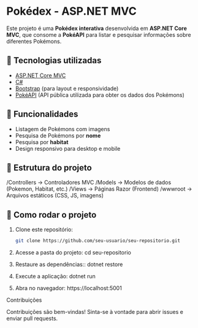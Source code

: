 # Pokédex - ASP.NET MVC

Este projeto é uma **Pokédex interativa** desenvolvida em **ASP.NET Core MVC**, que consome a **PokéAPI** para listar e pesquisar informações sobre diferentes Pokémons.

## 🚀 Tecnologias utilizadas

- [ASP.NET Core MVC](https://dotnet.microsoft.com/)  
- [C#](https://learn.microsoft.com/pt-br/dotnet/csharp/)  
- [Bootstrap](https://getbootstrap.com/) (para layout e responsividade)  
- [PokéAPI](https://pokeapi.co/) (API pública utilizada para obter os dados dos Pokémons)

## 📌 Funcionalidades

- Listagem de Pokémons com imagens  
- Pesquisa de Pokémons por **nome**  
- Pesquisa por **habitat**  
- Design responsivo para desktop e mobile  

## 📂 Estrutura do projeto

/Controllers -> Controladores MVC
/Models -> Modelos de dados (Pokemon, Habitat, etc.)
/Views -> Páginas Razor (Frontend)
/wwwroot -> Arquivos estáticos (CSS, JS, imagens)


## 🔧 Como rodar o projeto

1. Clone este repositório:
   ```bash
   git clone https://github.com/seu-usuario/seu-repositorio.git

2. Acesse a pasta do projeto:
   cd seu-repositorio

3. Restaure as dependências::
   dotnet restore

4. Execute a aplicação:
   dotnet run

5. Abra no navegador:
   https://localhost:5001

Contribuições

Contribuições são bem-vindas!
Sinta-se à vontade para abrir issues e enviar pull requests.